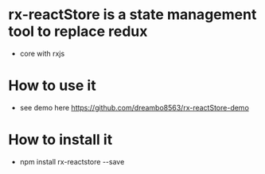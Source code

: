# rx-reactStore is a state management tool to replace redux

- core with rxjs 

# How to use it
- see demo here https://github.com/dreambo8563/rx-reactStore-demo

# How to install it
- npm install rx-reactstore --save


